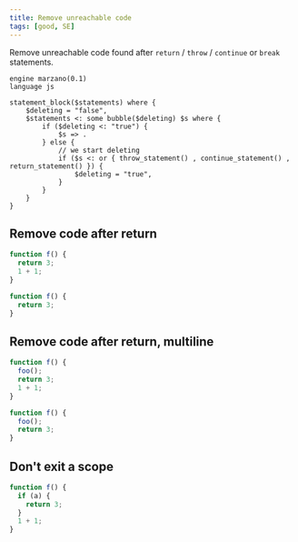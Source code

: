 ```yaml
---
title: Remove unreachable code
tags: [good, SE]
---
```


Remove unreachable code found after `return` / `throw` / `continue` or `break` statements.


```grit
engine marzano(0.1)
language js

statement_block($statements) where {
    $deleting = "false",
    $statements <: some bubble($deleting) $s where {
        if ($deleting <: "true") {
            $s => .
        } else {
            // we start deleting
            if ($s <: or { throw_statement() , continue_statement() , return_statement() }) {
                $deleting = "true",
            }
        }
    }
}
```

## Remove code after return

```javascript
function f() {
  return 3;
  1 + 1;
}
```

```typescript
function f() {
  return 3;
}
```

## Remove code after return, multiline

```javascript
function f() {
  foo();
  return 3;
  1 + 1;
}
```

```typescript
function f() {
  foo();
  return 3;
}
```

## Don't exit a scope

```javascript
function f() {
  if (a) {
    return 3;
  }
  1 + 1;
}
```

